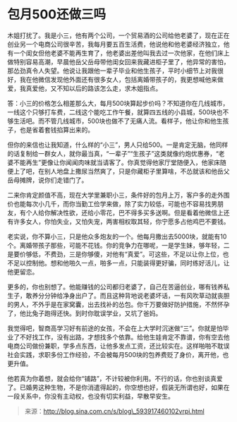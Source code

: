 # 包月500还做三吗

木姐打扰了。我是小三，他有两个公司，一个贸易酒的公司给他老婆了，现在正在创业另一个电商公司很辛苦，我每月要五百生活费，他说他和他老婆经济独立，他有一个闺女但他老婆不能再生育了，他老婆出差他叫我去过一次他家，在他们床上做特别容易高潮，早晨他岳父岳母带他闺女回来我藏进柜子里了，他异常的害怕，那怂劲真令人失望。他说让我跟他一辈子毕业和他生孩子，平时小细节上对我很好，我在他微信发现他外面还有很多女人，包括离婚带孩子的，我更想喊他来做爱，我真爱他，又不知以后的路该怎么走，求木姐指点。

答：小三的价格怎么相差那么大，每月500块算起步价吗？不知道你在几线城市，一线这个只够打车费，二线这个能吃工作午餐，就算四五线的小县城，500块也不够生活吧。而不管几线城市，500块也做不了无痛人流。看样子，他让你和他生孩子，也是省着套钱掐算出来的。

但你的来信也让我知道，什么样的“小三”，男人只给500。一是肯定无脑，他同样的话复制给一群女人，就你最当真，“一辈子”“生孩子”这类就像约炮优惠券，“老婆不能再生”更像让你闻闻肉味就当请客了。你真觉得他家厅堂随便入，他家床随便上了吧，在别人地盘上撒尿当然爽了，只是你藏柜子里算啥，不怂就该和他岳父岳母摊牌，说你们走错门了。

二来你肯定颜值不高，现在大学里兼职小三，条件好的包月上万，客户多的走外围价也能每次小几千，而你当勤工俭学来做，除了实力较低，可能也不容易找男朋友，有个人给你解决性欲，还给小零花，巴不得多买多送啊。但是看着他微信上还有许多女人，你怕失业，又怕失宠，两害相权取其轻，你宁愿多占他鸡巴不要钱。

老实说，你不算小三，只是他众多炮友的一个。他每月撒出去5000块，就能有10个。离婚带孩子那些，可能不花钱。你的竞争力在哪呢，一是学生妹，够年轻，二是要价够低，不费劲，三是你够傻，对他有“真爱”。可这些，不足以让你上位，也不足以控制他。想和他啪久一点，啪多一点，只能装得更好骗，同时练好活儿，让他更留恋。

更多的，你也别想了。他能赚钱的公司都归老婆了，自己在苦逼创业，哪有钱养私生子，敢养分分钟给净身出户了。而且这种背地说老婆坏话，一有风吹草动就丧胆的男人，不外乎是在家窝囊，出去找补的怂包。你千万要做好防护措施，不然怀孕了，他比兔子跑得还快。到时你耽误学业，又坑了爸妈。

我觉得吧，智商高学习好有前途的女孩，不会在上大学时沉迷做“三”。你就是怕毕业了不好找工作，没有出路，才想找多个依靠。给他生娃肯定不靠谱，你有空去他电商公司做份兼职，学多点东西，让他多发点工资，还比较实在。这样啪啪不耽误社会实践，求职多份工作经验，不会被每月500块的包养费贬了身价，离开他，也更升值。

他若真为你着想，就会给你“铺路”，不计较被你利用。不行的话，你也别谈真爱了。已婚男这种生物，不是你消遣得起的，你空想也好，假装无所谓也好，如果在一段关系中，你没有主动权，也没有切实利益，早散早安生。

> 来源：http://blog.sina.com.cn/s/blog\_593917460102vrpi.html



